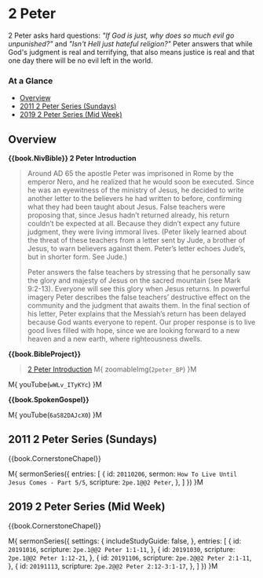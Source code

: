# 2 Peter

2 Peter asks hard questions: _"If God is just, why does so much evil go
unpunished?"_ and _"Isn't Hell just hateful religion?"_ Peter answers
that while God's judgment is real and terrifying, that also means
justice is real and that one day there will be no evil left in the
world.


### At a Glance

- [Overview](#overview)
- [2011 2 Peter Series (Sundays)](#2011-2-peter-series-sundays)
- [2019 2 Peter Series (Mid Week)](#2019-2-peter-series-mid-week)


## Overview

**{{book.NivBible}} 2 Peter Introduction**

> Around AD 65 the apostle Peter was imprisoned in Rome by the emperor
> Nero, and he realized that he would soon be executed. Since he was an
> eyewitness of the ministry of Jesus, he decided to write another
> letter to the believers he had written to before, confirming what they
> had been taught about Jesus. False teachers were proposing that, since
> Jesus hadn’t returned already, his return couldn’t be expected at
> all. Because they didn’t expect any future judgment, they were living
> immoral lives. (Peter likely learned about the threat of these
> teachers from a letter sent by Jude, a brother of Jesus, to warn
> believers against them. Peter’s letter echoes Jude’s, but in shorter
> form. See Jude.)
> 
> Peter answers the false teachers by stressing that he personally saw
> the glory and majesty of Jesus on the sacred mountain (see Mark
> 9:2-13). Everyone will see this glory when Jesus returns. In powerful
> imagery Peter describes the false teachers’ destructive effect on the
> community and the judgment that awaits them. In the final section of
> his letter, Peter explains that the Messiah’s return has been delayed
> because God wants everyone to repent. Our proper response is to live
> good lives filled with hope, since we are looking forward to a new
> heaven and a new earth, where righteousness dwells.


**{{book.BibleProject}}**

> [2 Peter Introduction](https://bibleproject.com/explore/video/2-peter/)
M{ zoomableImg(`2peter_BP`) }M

M{ youTube(`wWLv_ITyKYc`) }M

**{{book.SpokenGospel}}**

M{ youTube(`6aS82DAJcX0`) }M



## 2011 2 Peter Series (Sundays)

{{book.CornerstoneChapel}}

M{ sermonSeries({
  entries: [
    { id: `20110206`, sermon: `How To Live Until Jesus Comes - Part 5/5`, scripture: `2pe.1@@2 Peter`, },
  ]
}) }M



## 2019 2 Peter Series (Mid Week)

{{book.CornerstoneChapel}}

M{ sermonSeries({
  settings: {
    includeStudyGuide: false,
  },
  entries: [
    { id: `20191016`, scripture: `2pe.1@@2 Peter 1:1-11`,      },
    { id: `20191030`, scripture: `2pe.1@@2 Peter 1:12-21`,     },
    { id: `20191106`, scripture: `2pe.2@@2 Peter 2:1-11`,      },
    { id: `20191113`, scripture: `2pe.2@@2 Peter 2:12-3:1-17`, },
  ]
}) }M
